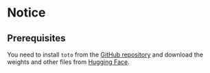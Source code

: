 # Notice

## Prerequisites

You need to install `toto` from the [GitHub repository](https://github.com/DataDog/toto) and download the weights and other files from [Hugging Face](https://huggingface.co/Datadog/Toto-Open-Base-1.0).